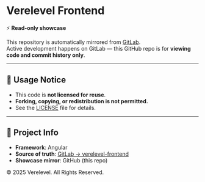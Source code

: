# Verelevel Frontend

⚡ **Read-only showcase**

This repository is automatically mirrored from [GitLab](https://gitlab.com/verelevel/verelevel-frontend).  
Active development happens on GitLab — this GitHub repo is for **viewing code and commit history only**.  

---

## 🚫 Usage Notice
- This code is **not licensed for reuse**.  
- **Forking, copying, or redistribution is not permitted.**  
- See the [LICENSE](./LICENSE) file for details.  

---

## 📌 Project Info
- **Framework**: Angular  
- **Source of truth**: [GitLab → verelevel-frontend](https://gitlab.com/verelevel/verelevel-frontend)  
- **Showcase mirror**: GitHub (this repo)

© 2025 Verelevel. All Rights Reserved.






